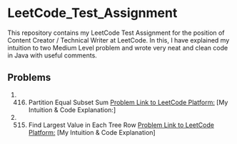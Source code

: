 # LeetCode_Test_Assignment
This repository contains my LeetCode Test Assignment for the position of Content Creator / Technical Writer at LeetCode. In this, I have explained my intuition to two Medium Level problem and wrote  very neat and clean code in Java with useful comments. 

## Problems
 1. 416. Partition Equal Subset Sum
    [Problem Link to LeetCode Platform:](https://leetcode.com/problems/partition-equal-subset-sum/)
    [My Intuition & Code Explanation:]
 2. 515. Find Largest Value in Each Tree Row
    [Problem Link to LeetCode Platform:](https://leetcode.com/problems/partition-equal-subset-sum/)
    [My Intuition & Code Explanation]
